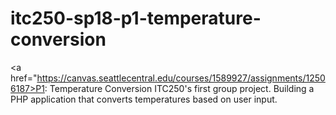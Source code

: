 # itc250-sp18-p1-temperature-conversion
<a href="https://canvas.seattlecentral.edu/courses/1589927/assignments/12506187>P1: Temperature Conversion<a>
ITC250's first group project. Building a PHP application that converts temperatures based on user input.
